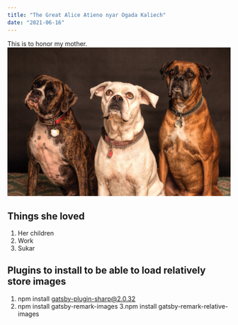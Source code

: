 ```yaml
---
title: "The Great Alice Atieno nyar Ogada Kaliech"
date: "2021-06-16"
---
```


This is to honor my mother.
![Dogs](./dogs.jfif)
## Things she loved
1. Her children
2. Work
3. Sukar

## Plugins  to install to be able to load relatively store images
1. npm install gatsby-plugin-sharp@2.0.32
2. npm install gatsby-remark-images
3.npm install gatsby-remark-relative-images